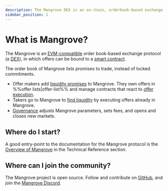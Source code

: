 ```yaml
---
description: The Mangrove DEX is an on-chain, orderbook-based exchange where offers are code.
sidebar_position: 1
---
```



# What is Mangrove? 

The Mangrove is an [EVM-compatible](https://ethereum.org/en/developers/docs/scaling/sidechains/#evm-compatibility) order book-based exchange protocol (a [DEX](https://ethereum.org/en/defi/)), in which offers can be bound to a [smart contract](https://ethereum.org/en/smart-contracts/).

The order book of Mangrove lists promises to trade, instead of locked commitments.

* Offer makers add [liquidity promises](./background/offer-maker.md) to Mangrove. They own offers in %%offer lists|offer-list%%  and manage contracts that react to [offer execution](technical-references/taking-and-making-offers/reactive-offer/executing-offers.md).
* Takers go to Mangrove to [find liquidity](background/offer-taker.md) by executing offers already in Mangrove.
* [Governance](technical-references/governance-parameters/README.md) adjusts Mangrove parameters, sets fees, and opens and closes new markets.

## Where do I start?

A good entry-point to the documentation for the Mangrove protocol is the [Overview of Mangrove](./technical-references/overview.md) in the Technical Reference section.

## Where can I join the community?

The Mangrove project is open source. Follow and contribute on [GitHub](https://github.com/mangrovedao/), and join the [Mangrove Discord](https://discord.gg/rk9Qthz5YE).


